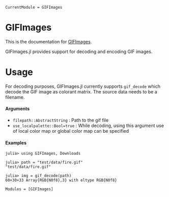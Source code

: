 ```@meta
CurrentModule = GIFImages
```

# GIFImages

This is the documentation for [GIFImages](https://github.com/ashwani-rathee/GIFImages.jl).

GIFImages.jl provides support for decoding and encoding GIF images.

# Usage 
For decoding purposes, GIFImages.jl currently supports `gif_decode` which 
decode the GIF image as colorant matrix. The source data needs to be a filename.

#### Arguments
- `filepath::AbstractString` : Path to the gif file
- `use_localpalette::Bool=true` : While decoding, using this argument use of local color map or global color map can be specified

#### Examples
```jldoctest
julia> using GIFImages, Downloads

julia> path = "test/data/fire.gif"
"test/data/fire.gif"

julia> img = gif_decode(path)
60×30×33 Array{RGB{N0f8},3} with eltype RGB{N0f8}
```

```@autodocs
Modules = [GIFImages]
```